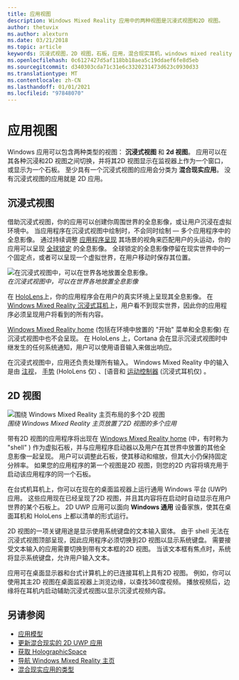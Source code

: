 ```yaml
---
title: 应用视图
description: Windows Mixed Reality 应用中的两种视图是沉浸式视图和2D 视图。
author: thetuvix
ms.author: alexturn
ms.date: 03/21/2018
ms.topic: article
keywords: 沉浸式视图，2D 视图，石板，应用，混合现实耳机，windows mixed reality 耳机，虚拟现实耳机，HoloLens，MRTK，混合现实工具包
ms.openlocfilehash: 0c6127427d5af118bb18aea5c19ddaef6fe8d5eb
ms.sourcegitcommit: d340303cda71c31e6c3320231473d623c0930d33
ms.translationtype: MT
ms.contentlocale: zh-CN
ms.lasthandoff: 01/01/2021
ms.locfileid: "97848070"
---
```

# <a name="app-views"></a>应用视图

Windows 应用可以包含两种类型的视图： **沉浸式视图** 和 **2d 视图**。 应用可以在其各种沉浸和2D 视图之间切换，并将其2D 视图显示在监视器上作为一个窗口，或显示为一个石板。 至少具有一个沉浸式视图的应用会分类为 **混合现实应用**。 没有沉浸式视图的应用就是 2D 应用。

## <a name="immersive-views"></a>沉浸式视图

借助沉浸式视图，你的应用可以创建你周围世界的全息影像，或让用户沉浸在虚拟环境中。 当应用程序在沉浸式视图中绘制时，不会同时绘制 &mdash; 多个应用程序中的全息影像。 通过持续调整 [应用程序呈现](../develop/platform-capabilities-and-apis/rendering.md) 其场景的视角来匹配用户的头运动，你的应用可以呈现 [全球锁定](coordinate-systems.md) 的全息影像。 全球锁定的全息影像停留在现实世界中的一个固定点，或者可以呈现一个虚拟世界，在用户移动时保存其位置。

![在沉浸式视图中，可以在世界各地放置全息影像。](images/designoverview-940px.jpg)<br>
*在沉浸式视图中，可以在世界各地放置全息影像*

在 [HoloLens](https://docs.microsoft.com/hololens/hololens1-hardware)上，你的应用程序会在用户的真实环境上呈现其全息影像。 在 [Windows Mixed Reality 沉浸式耳机](../discover/immersive-headset-hardware-details.md)上，用户看不到现实世界，因此你的应用程序必须呈现用户将看到的所有内容。

[Windows Mixed Reality home](../discover/navigating-the-windows-mixed-reality-home.md) (包括在环境中放置的 "开始" 菜单和全息影像) 在沉浸式视图中也不会呈现。 在 HoloLens 上，Cortana 会在显示沉浸式视图时中继发生的任何系统通知，用户可以使用语音输入来做出响应。

在沉浸式视图中，应用还负责处理所有输入。 Windows Mixed Reality 中的输入是由 [注视](gaze-and-commit.md)， [手势](gaze-and-commit.md#composite-gestures) (HoloLens 仅) 、[语音和 [运动控制器](motion-controllers.md) (沉浸式耳机仅) 。

## <a name="2d-views"></a>2D 视图

![围绕 Windows Mixed Reality 主页布局的多个2D 视图](images/teleportation-940px.png)<br>
*围绕 Windows Mixed Reality 主页放置了2D 视图的多个应用*

带有2D 视图的应用程序将出现在 [Windows Mixed Reality home](../discover/navigating-the-windows-mixed-reality-home.md) (中，有时称为 "shell" ) 作为虚拟石板，并与应用程序启动器以及用户在其世界中放置的其他全息影像一起呈现。 用户可以调整此石板，使其移动和缩放，但其大小仍保持固定分辨率。 如果您的应用程序的第一个视图是2D 视图，则您的2D 内容将填充用于启动该应用程序的同一个石板。

在台式机耳机上，你可以在现在的桌面监视器上运行通用 Windows 平台 (UWP) 应用。 这些应用现在已经呈现了2D 视图，并且其内容将在启动时自动显示在用户世界的某个石板上。 2D UWP 应用可以面向 **Windows 通用** 设备家族，使其在桌面耳机和 HoloLens 上都以清单的形式运行。

2D 视图的一项关键用途是显示使用系统键盘的文本输入窗体。 由于 shell 无法在沉浸式视图顶部呈现，因此应用程序必须切换到2D 视图以显示系统键盘。 需要接受文本输入的应用需要切换到带有文本框的2D 视图。 当该文本框有焦点时，系统将显示系统键盘，允许用户输入文本。

应用可在桌面显示器和台式计算机上的已连接耳机上具有2D 视图。 例如，你可以使用其主2D 视图在桌面监视器上浏览边缘，以查找360度视频。 播放视频后，边缘将在耳机内启动辅助沉浸式视图以显示沉浸式视频内容。

## <a name="see-also"></a>另请参阅

* [应用模型](app-model.md)
* [更新混合现实的 2D UWP 应用](../develop/porting-apps/building-2d-apps.md)
* [获取 HolographicSpace](../develop/native/getting-a-holographicspace.md)
* [导航 Windows Mixed Reality 主页](../discover/navigating-the-windows-mixed-reality-home.md)
* [混合现实应用的类型](types-of-mixed-reality-apps.md)

